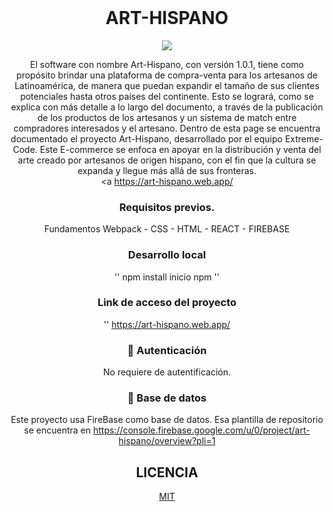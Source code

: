 <div align = "center">
  <br>
   <h1>  ART-HISPANO </h1>
   <img src ="../
  <strong> Desarrollo aplicación utilizando React y CSS moderno - Platzi Master  </strong>
</div>
<br>
  <a https://github.com/Platzi-Master-TM-GabrielDeAndrade/C6-art-hispano"></a></p>
 
El software con nombre Art-Hispano, con versión 1.0.1, tiene como propósito brindar una plataforma de compra-venta para los artesanos de Latinoamérica, de manera que puedan expandir el tamaño de sus clientes potenciales hasta otros países del continente.
Esto se logrará, como se explica con más detalle a lo largo del documento, a través de la publicación de los productos de los artesanos y un sistema de match entre compradores interesados y el artesano.
Dentro de esta page se encuentra documentado el proyecto Art-Hispano, desarrollado por el equipo Extreme-Code. Este E-commerce se enfoca en apoyar en la distribución y venta del arte creado por artesanos de origen hispano, con el fin que la cultura se expanda y llegue más allá de sus fronteras.<br>
<a https://art-hispano.web.app/</a>


### Requisitos previos.

Fundamentos Webpack - CSS  - HTML - REACT - FIREBASE

### Desarrollo local

''
npm install
inicio npm
''

###  Link de acceso del proyecto
''
https://art-hispano.web.app/

### 🔑 Autenticación

No requiere de autentificación.

### 💾 Base de datos

Este proyecto usa FireBase como base de datos. Esa plantilla de repositorio se encuentra en https://console.firebase.google.com/u/0/project/art-hispano/overview?pli=1

## LICENCIA

[MIT](https://choosealicense.com/licenses/mit/)
